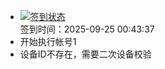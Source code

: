 - [![签到状态](https://github.com/womade/Cloud189-Actions/actions/workflows/main.yml/badge.svg?branch=main)](https://github.com/womade/Cloud189-Actions/actions/workflows/main.yml) <br> 签到时间：2025-09-25 00:43:37
- 开始执行帐号1
- 设备ID不存在，需要二次设备校验

